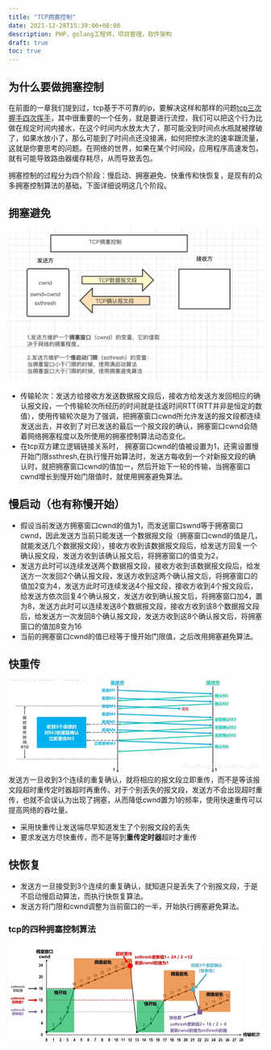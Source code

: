 ```yaml
---
title: "TCP拥塞控制"
date: 2021-12-28T15:39:00+08:00
description: PHP，golang工程师，项目管理，软件架构
draft: true
toc: true
---
```


## 为什么要做拥塞控制

在前面的一章我们提到过，tcp基于不可靠的ip，要解决这样和那样的问题[tcp三次握手四次挥手](https://www.xcssuper.com/post/TCP/)，其中很重要的一个任务，就是要进行流控，我们可以把这个行为比做在规定时间内接水，在这个时间内水放太大了，那可能没到时间点水瓶就被撑破了，如果水放小了，那么可能到了时间点还没接满，如何把控水流的速率跟流量，这就是你要思考的问题。在网络的世界，如果在某个时间段，应用程序高速发包，就有可能导致路由器缓存耗尽，从而导致丢包。

拥塞控制的过程分为四个阶段：慢启动、拥塞避免、快重传和快恢复，是现有的众多拥塞控制算法的基础，下面详细说明这几个阶段。

## 拥塞避免

![tcp_cwnd_ssthresh](../images/tcp_cwnd_ssthresh.jpg)

- 传输轮次：发送方给接收方发送数据报文段后，接收方给发送方发回相应的确认报文段，一个传输轮次所经历的时间就是往返时间RTT(RTT并非是恒定的数值），使用传输轮次是为了强调，把拥塞窗口cwnd所允许发送的报文段都连续发送出去，并收到了对已发送的最后一个报文段的确认，拥塞窗口cwnd会随着网络拥塞程度以及所使用的拥塞控制算法动态变化。
- 在tcp双方建立逻辑链接关系时， 拥塞窗口cwnd的值被设置为1，还需设置慢开始门限ssthresh,在执行慢开始算法时，发送方每收到一个对新报文段的确认时，就把拥塞窗口cwnd的值加一，然后开始下一轮的传输，当拥塞窗口cwnd增长到慢开始门限值时，就使用拥塞避免算法。

## 慢启动（也有称慢开始）

- 假设当前发送方拥塞窗口cwnd的值为1，而发送窗口swnd等于拥塞窗口cwnd，因此发送方当前只能发送一个数据报文段（拥塞窗口cwnd的值是几，就能发送几个数据报文段），接收方收到该数据报文段后，给发送方回复一个确认报文段，发送方收到该确认报文后，将拥塞窗口的值变为2，
- 发送方此时可以连续发送两个数据报文段，接收方收到该数据报文段后，给发送方一次发回2个确认报文段，发送方收到这两个确认报文后，将拥塞窗口的值加2变为4，发送方此时可连续发送4个报文段，接收方收到4个报文段后，给发送方依次回复4个确认报文，发送方收到确认报文后，将拥塞窗口加4，置为8，发送方此时可以连续发送8个数据报文段，接收方收到该8个数据报文段后，给发送方一次发回8个确认报文段，发送方收到这8个确认报文后，将拥塞窗口的值加8变为16
- 当前的拥塞窗口cwnd的值已经等于慢开始门限值，之后改用拥塞避免算法。

## 快重传

![快重传](../images/%e5%bf%ab%e9%87%8d%e4%bc%a0.png) 发送方一旦收到3个连续的重复确认，就将相应的报文段立即重传，而不是等该报文段超时重传定时器超时再重传。对于个别丢失的报文段，发送方不会出现超时重传，也就不会误认为出现了拥塞，从而降低cwnd置为1的频率，使用快速重传可以提高网络的吞吐量。

- 采用快重传让发送端尽早知道发生了个别报文段的丢失
- 要求发送方尽快重传，而不是等到**重传定时器**超时才重传

## 快恢复

- 发送方一旦接受到3个连续的重复确认，就知道只是丢失了个别报文段，于是不启动慢启动算法，而执行快恢复算法。
- 发送方将门限和cwnd调整为当前窗口的一半，开始执行拥塞避免算法。

### tcp的四种拥塞控制算法

![拥塞控制算法](../images/%e6%8b%a5%e5%a1%9e%e6%8e%a7%e5%88%b6%e7%ae%97%e6%b3%95.png)